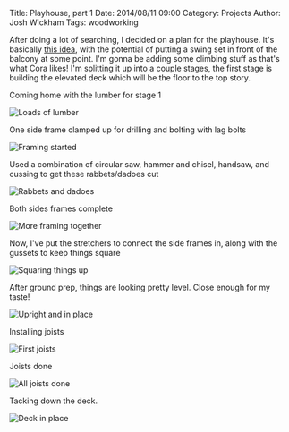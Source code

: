 ﻿Title: Playhouse, part 1
Date: 2014/08/11 09:00
Category: Projects
Author: Josh Wickham
Tags: woodworking

After doing a lot of searching, I decided on a plan for the playhouse. It's basically [this idea](http://lumberjocks.com/projects/69275), with the potential of putting a swing set in front of the balcony at some point. I'm gonna be adding some climbing stuff as that's what Cora likes! I'm splitting it up into a couple stages, the first stage is building the elevated deck which will be the floor to the top story.

Coming home with the lumber for stage 1

![Loads of lumber]({filename}/images/DSC03156.jpg)

One side frame clamped up for drilling and bolting with lag bolts

![Framing started]({filename}/images/DSC03159.jpg)

Used a combination of circular saw, hammer and chisel, handsaw, and cussing to get these rabbets/dadoes cut

![Rabbets and dadoes]({filename}/images/DSC03160.jpg)

Both sides frames complete

![More framing together]({filename}/images/DSC03161.jpg)

Now, I've put the stretchers to connect the side frames in, along with the gussets to keep things square

![Squaring things up]({filename}/images/IMG1920.jpg)

After ground prep, things are looking pretty level. Close enough for my taste!

![Upright and in place]({filename}/images/IMG1921.jpg)

Installing joists

![First joists]({filename}/images/IMG1922.jpg)

Joists done

![All joists done]({filename}/images/IMG1923.jpg)

Tacking down the deck.

![Deck in place]({filename}/images/IMG1926.jpg)